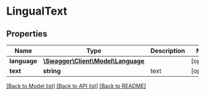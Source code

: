 # LingualText

## Properties
Name | Type | Description | Notes
------------ | ------------- | ------------- | -------------
**language** | [**\Swagger\Client\Model\Language**](Language.md) |  | [optional] 
**text** | **string** | text | [optional] 

[[Back to Model list]](../../README.md#documentation-for-models) [[Back to API list]](../../README.md#documentation-for-api-endpoints) [[Back to README]](../../README.md)

